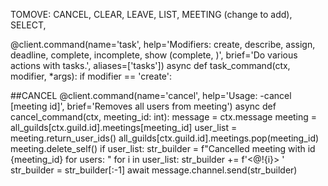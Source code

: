 TOMOVE: CANCEL, CLEAR, LEAVE, LIST, MEETING (change to add), SELECT, 


@client.command(name='task',
                help='Modifiers: create, describe, assign, deadline, complete, incomplete, show (complete, )',
                brief='Do various actions with tasks.',
                aliases=['tasks'])
async def task_command(ctx, modifier, *args):
    if modifier == 'create':





##CANCEL
@client.command(name='cancel',
                help='Usage: -cancel [meeting id]',
                brief='Removes all users from meeting')
async def cancel_command(ctx, meeting_id: int):
    message = ctx.message
    meeting = all_guilds[ctx.guild.id].meetings[meeting_id]
    user_list = meeting.return_user_ids()
    all_guilds[ctx.guild.id].meetings.pop(meeting_id)
    meeting.delete_self()
    if user_list:
        str_builder = f"Cancelled meeting with id {meeting_id} for users: "
        for i in user_list:
            str_builder += f'<@!{i}> '
        str_builder = str_builder[:-1]
        await message.channel.send(str_builder)
